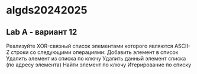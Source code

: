 
# algds20242025


## Lab A - вариант 12

Реализуйте XOR-­связный список элементами которого являются ASCII­-Z строки со следующими операциями:
Добавить элемент в список
Удалить элемент из списка по ключу
Удалить данный элемент списка (по адресу элемента)
Найти элемент по ключу
Итерирование по списку
